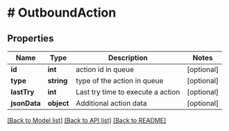 # # OutboundAction

## Properties

Name | Type | Description | Notes
------------ | ------------- | ------------- | -------------
**id** | **int** | action id in queue | [optional]
**type** | **string** | type of the action in queue | [optional]
**lastTry** | **int** | Last try time to execute a action | [optional]
**jsonData** | **object** | Additional action data | [optional]

[[Back to Model list]](../../README.md#models) [[Back to API list]](../../README.md#endpoints) [[Back to README]](../../README.md)
